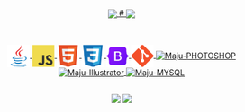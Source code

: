 <div align="center">
  <a href="https://github.com/mrjulia22">
  <img height="180em" align="center" src="https://github-readme-stats.vercel.app/api?username=mrjulia22&show_icons=true&theme=default&include_all_commits=true&count_private=true"/>
#
  <img height="150em" align="center" src="https://github-readme-stats.vercel.app/api/top-langs/?username=mrjulia22&layout=compact&langs_count=7&theme=default"/>
</div>
  
##

</div align="center">
<div style="display: inline_block" align="center" ><br>
  <img align="center" alt="Maju-JAVA" height="40" width="40" src="https://raw.githubusercontent.com/devicons/devicon/master/icons/java/java-original.svg">
  <img align="center" alt="Maju-JAVASCRIPT" height="40" width="40" src="https://raw.githubusercontent.com/devicons/devicon/master/icons/javascript/javascript-original.svg">
  <img align="center" alt="Maju-HTML5" height="40" width="40" src="https://raw.githubusercontent.com/devicons/devicon/master/icons/html5/html5-original.svg">
  <img align="center" alt="Maju-CSS3" height="40" width="40" src="https://raw.githubusercontent.com/devicons/devicon/master/icons/css3/css3-original.svg">
  <img align="center" alt="Maju-BOOTSTRAP" height="40" width="40" src="https://raw.githubusercontent.com/devicons/devicon/master/icons/bootstrap/bootstrap-original.svg">
  <img align="center" alt="Maju-GIT" height="40" width="40" src="https://raw.githubusercontent.com/devicons/devicon/master/icons/git/git-original.svg">
  <img align="center" alt="Maju-PHOTOSHOP" height="40" width="40" src="https://cdn.jsdelivr.net/gh/devicons/devicon/icons/photoshop/photoshop-plain.svg">
  <img align="center" alt="Maju-Illustrator" height="40" width="40" src="https://cdn.jsdelivr.net/gh/devicons/devicon/icons/illustrator/illustrator-line.svg">
  <img align="center" alt="Maju-MYSQL" height="40" width="40" src="https://cdn.jsdelivr.net/gh/devicons/devicon/icons/mysql/mysql-original.svg"> 
</div>
  
  ##

<div align="center"> 
  <a href = "mailto:maria.jaraujo@ufpe.br"><img height="40em" src="https://img.shields.io/badge/Gmail-D14836?style=for-the-badge&logo=gmail&logoColor=white" target="_blank"></a>
  <a href="https://www.linkedin.com/in/maria-julia-lemos-048326146/"_blank"><img height="40em"src="https://img.shields.io/badge/-LinkedIn-%230077B5?style=for-the-badge&logo=linkedin&logoColor=white" target="_blank"></a> 

</div>
